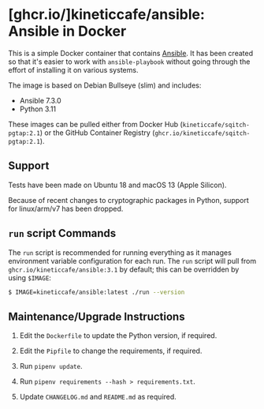 # [ghcr.io/]kineticcafe/ansible: Ansible in Docker

This is a simple Docker container that contains [Ansible][]. It has been created
so that it's easier to work with `ansible-playbook` without going through the
effort of installing it on various systems.

The image is based on Debian Bullseye (slim) and includes:

- Ansible 7.3.0
- Python 3.11

These images can be pulled either from Docker Hub
(`kineticcafe/sqitch-pgtap:2.1`) or the GitHub Container Registry
(`ghcr.io/kineticcafe/sqitch-pgtap:2.1`).

## Support

Tests have been made on Ubuntu 18 and macOS 13 (Apple Silicon).

Because of recent changes to cryptographic packages in Python, support for
linux/arm/v7 has been dropped.

## `run` script Commands

The `run` script is recommended for running everything as it manages environment
variable configuration for each run. The `run` script will pull from
`ghcr.io/kineticcafe/ansible:3.1` by default; this can be overridden by
using `$IMAGE`:

```sh
$ IMAGE=kineticcafe/ansible:latest ./run --version
```

## Maintenance/Upgrade Instructions

1. Edit the `Dockerfile` to update the Python version, if required.

2. Edit the `Pipfile` to change the requirements, if required.

3. Run `pipenv update`.

4. Run `pipenv requirements --hash > requirements.txt`.

5. Update `CHANGELOG.md` and `README.md` as required.

[ansible]: https://www.ansible.com/community
